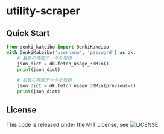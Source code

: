 # utility-scraper
## Quick Start

```python
from denki_kakeibo import DenkiKakeibo
with DenkiKakeibo('username', 'password') as dk:
    # 最新の時間データを取得
    json_dict = dk.fetch_usage_30Min()
    print(json_dict)

    # 前日の時間データを取得
    json_dict = dk.fetch_usage_30Min(previous=1)
    print(json_dict)

```

## License
This code is released under the MIT License, see ![LICENSE](LICENSE)
